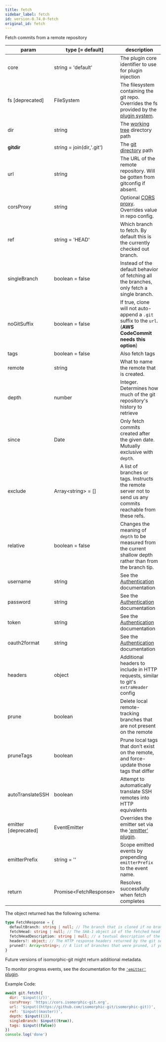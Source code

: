 ```yaml
---
title: fetch
sidebar_label: fetch
id: version-0.74.0-fetch
original_id: fetch
---
```


Fetch commits from a remote repository

| param                | type [= default]          | description                                                                                                   |
| -------------------- | ------------------------- | ------------------------------------------------------------------------------------------------------------- |
| core                 | string = 'default'        | The plugin core identifier to use for plugin injection                                                        |
| fs [deprecated]      | FileSystem                | The filesystem containing the git repo. Overrides the fs provided by the [plugin system](./plugin_fs.md).     |
| dir                  | string                    | The [working tree](dir-vs-gitdir.md) directory path                                                           |
| **gitdir**           | string = join(dir,'.git') | The [git directory](dir-vs-gitdir.md) path                                                                    |
| url                  | string                    | The URL of the remote repository. Will be gotten from gitconfig if absent.                                    |
| corsProxy            | string                    | Optional [CORS proxy](https://www.npmjs.com/%40isomorphic-git/cors-proxy). Overrides value in repo config.    |
| ref                  | string = 'HEAD'           | Which branch to fetch. By default this is the currently checked out branch.                                   |
| singleBranch         | boolean = false           | Instead of the default behavior of fetching all the branches, only fetch a single branch.                     |
| noGitSuffix          | boolean = false           | If true, clone will not auto-append a `.git` suffix to the `url`. (**AWS CodeCommit needs this option**)      |
| tags                 | boolean = false           | Also fetch tags                                                                                               |
| remote               | string                    | What to name the remote that is created.                                                                      |
| depth                | number                    | Integer. Determines how much of the git repository's history to retrieve                                      |
| since                | Date                      | Only fetch commits created after the given date. Mutually exclusive with `depth`.                             |
| exclude              | Array\<string\> = []      | A list of branches or tags. Instructs the remote server not to send us any commits reachable from these refs. |
| relative             | boolean = false           | Changes the meaning of `depth` to be measured from the current shallow depth rather than from the branch tip. |
| username             | string                    | See the [Authentication](./authentication.html) documentation                                                 |
| password             | string                    | See the [Authentication](./authentication.html) documentation                                                 |
| token                | string                    | See the [Authentication](./authentication.html) documentation                                                 |
| oauth2format         | string                    | See the [Authentication](./authentication.html) documentation                                                 |
| headers              | object                    | Additional headers to include in HTTP requests, similar to git's `extraHeader` config                         |
| prune                | boolean                   | Delete local remote-tracking branches that are not present on the remote                                      |
| pruneTags            | boolean                   | Prune local tags that don’t exist on the remote, and force-update those tags that differ                      |
| autoTranslateSSH     | boolean                   | Attempt to automatically translate SSH remotes into HTTP equivalents                                          |
| emitter [deprecated] | EventEmitter              | Overrides the emitter set via the ['emitter' plugin](./plugin_emitter.md).                                    |
| emitterPrefix        | string = ''               | Scope emitted events by prepending `emitterPrefix` to the event name.                                         |
| return               | Promise\<FetchResponse\>  | Resolves successfully when fetch completes                                                                    |

The object returned has the following schema:

```ts
type FetchResponse = {
  defaultBranch: string | null; // The branch that is cloned if no branch is specified (typically "master")
  fetchHead: string | null; // The SHA-1 object id of the fetched head commit
  fetchHeadDescription: string | null; // a textual description of the branch that was fetched
  headers?: object; // The HTTP response headers returned by the git server
  pruned?: Array<string>; // A list of branches that were pruned, if you provided the `prune` parameter
}
```

Future versions of isomorphic-git might return additional metadata.

To monitor progress events, see the documentation for the [`'emitter'` plugin](./plugin_emitter.md).

Example Code:

```js live
await git.fetch({
  dir: '$input((/))',
  corsProxy: 'https://cors.isomorphic-git.org',
  url: '$input((https://github.com/isomorphic-git/isomorphic-git))',
  ref: '$input((master))',
  depth: $input((1)),
  singleBranch: $input((true)),
  tags: $input((false))
})
console.log('done')
```

<script>
(function rewriteEditLink() {
  const el = document.querySelector('a.edit-page-link.button');
  if (el) {
    el.href = 'https://github.com/isomorphic-git/isomorphic-git/edit/main/src/commands/fetch.js';
  }
})();
</script>